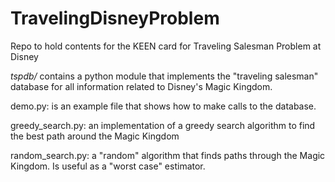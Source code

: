 # TravelingDisneyProblem
Repo to hold contents for the KEEN card for Traveling Salesman Problem at Disney

*tspdb/* contains a python module that implements the "traveling salesman" database for all information related to Disney's Magic Kingdom.

demo.py: is an example file that shows how to make calls to the database.

greedy_search.py: an implementation of a greedy search algorithm to find the best path around the Magic Kingdom

random_search.py: a "random" algorithm that finds paths through the Magic Kingdom. Is useful as a "worst case" estimator.
